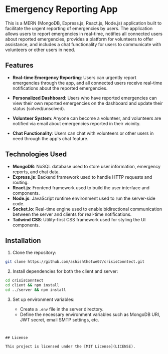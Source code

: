 # Emergency Reporting App

This is a MERN (MongoDB, Express.js, React.js, Node.js) application built to facilitate the urgent reporting of emergencies by users. The application allows users to report emergencies in real-time, notifies all connected users about reported emergencies, provides a platform for volunteers to offer assistance, and includes a chat functionality for users to communicate with volunteers or other users in need.

## Features

- **Real-time Emergency Reporting**: Users can urgently report emergencies through the app, and all connected users receive real-time notifications about the reported emergencies.

- **Personalized Dashboard**: Users who have reported emergencies can view their own reported emergencies on the dashboard and update their status (solved/unsolved).

- **Volunteer System**: Anyone can become a volunteer, and volunteers are notified via email about emergencies reported in their vicinity.

- **Chat Functionality**: Users can chat with volunteers or other users in need through the app's chat feature.

## Technologies Used

- **MongoDB**: NoSQL database used to store user information, emergency reports, and chat data.
- **Express.js**: Backend framework used to handle HTTP requests and routing.
- **React.js**: Frontend framework used to build the user interface and components.
- **Node.js**: JavaScript runtime environment used to run the server-side code.
- **Socket.io**: Real-time engine used to enable bidirectional communication between the server and clients for real-time notifications.
- **Tailwind CSS**: Utility-first CSS framework used for styling the UI components.

## Installation

1. Clone the repository:

```bash
git clone https://github.com/ashishthotwe07/crisisConntect.git
```

2. Install dependencies for both the client and server:

```bash
cd crisisConntect
cd client && npm install
cd ../server && npm install
```

3. Set up environment variables:

   - Create a `.env` file in the server directory.
   - Define the necessary environment variables such as MongoDB URI, JWT secret, email SMTP settings, etc.

```


## License

This project is licensed under the [MIT License](LICENSE).
